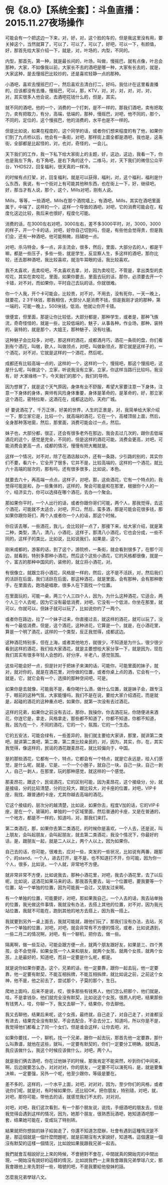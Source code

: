 # 倪《8.0》【系统全套】：斗鱼直播：2015.11.27夜场操作

可能会有一个把这边一下来，对，好，对，这个脸的车的，但是我这里没有用，要关掉这个，当然就算了，可以了，可以了，可以了，好吧，可以一下，有颜值，好，那首先给大家介绍一下，就是，对，叶场的，内型，不同的。

内型，那首先，第一种，就是最长间的，叶场，叫做，慢摇巴，就有点像，叶总会那种，大家，不如像我以前，大家长不去的酒吧是哪一种，大家有长去的，就是，大家这种，是去慢摇巴比较炒的，还是喜欢轻静一点的那种。

小酒吧，喜欢去慢摇巴打一，然后喜欢去清白打二，好吗，我估计在这里看直播的，应该都没有去播，慢摇巴，可以，那，KTV，对，对，对，对，对，对，对，其实很多人他会说，去酒吧花钱什么的，但是，其实。

就不同的酒吧，他的一个，消费的一个打刺，是不一样的，那我们酒吧，卖有把取力，卖有把取力，有分，高端，低端的，那种，慢摇巴，对吧，他不同的，那个，不同的，定位的，这个慢摇巴，他的消费的，水平也是不一样的。

但是比如说，如果在程度的，这个同学的话，或者你们想来程度的有了他，如果你们到了九点桥以后，他会有一条街，对吧，那样街上面全都是酒吧，我也是，这条街，全部都是比起怪的，对，也对，奇怪的，一会儿。

天下我们的工作，我一下私下给大家街上的主题，好，这边，这边，我看一下，你也是我左下角，右下角吧，是右下角的这个，二维马，对，天下我们的微信公众平台，YHDS22，回复福利，很天真的一样冷。

的时候有点打架，对，回复福利，就是可以获得，福利，对，这个福利，福利是什么东西，我说，有一个街对上有可能其他种东西，也在街上一下，好，继续吧，好，那当才有人说，那个，这个，Mills对吧，刚有人说。

Mills，等等，一些酒吧，Mills在那个酒院墙上，有酒吧，Mills，其实在酒吧里面属于，中端了，这样的一个，这样一个导致的酒吧，对吧，它的消费可能会在，程度化这边比较，我后来也很好，程度化可能。

消费的话，在3000左右对吧，3000左右，差不多3000平时，对，3000，3000的样子，开一个卡的话，对吧，好你自己切到吗，但是，有些他会觉得贵，但是我们会，还有一种酒吧，他可能稍微，挡辅地一点。

对吧，杀马特会，多一点，非主流会，很多，然后，里面，大部分去的人，都是干嘛，都是一些压子，多些一些，就是学生，反显察人生，多这样的酒吧，那你比较，还去那种酒吧，我比较喜欢，就泡牛耳眼的话，我比较喜欢。

我不太喜欢，去卖咬吧，不太喜欢去拿，对，因为卖咬花，不管是，拿出类型的卖咬花，其实在卖咬花，里面，如果你要去，里面去玩的话，那你，必须要去开一个卡错，对不对，而如果你，平时自己去玩的话，你就很难。

你一个人我，开个卡可能会，比较贵，对不对，不用去，没有死你，一天一晚上，就要花，2 3千块钱，那我相信，大部分人是消费不钱，但是我刚才说的那种，第一端的，可能一晚上，500块钱，低消，他就让你开卡错。

很便宜，但里面，那是让你比较低，大部分都是，那种学生，或者是，那种飞族流，奇奇怪怪的，就是一些，比较低端的，魅子，从事各种，作业场，那种，装特的，装特的，就是那个，大姐王，那种魅子，没有吐骚。

这种魅子会比较多，对吧，那这样的酒花，成都酒月巧，酒花一条街的盘，你们看到有个酒花，叫做，欧人，叫做领点，对吧，叫做新领点，那它就是这样子的，一个酒花，对不对，它就是这样的一个酒花，然后呢。

成都还有比较高端一点的，这样的一个，这样的一个，慢摇吧，那这个慢摇吧，这是什么呢，叫做这个，立家，听说我没有立家，立家，你这样当路行比较吗，我没有，好 大家缘练一下，今天我们的那个，我们的导师。

因为想冒了，就是这个天气原因，身体有业不舒服，希望大家要注意一下身体，注意一下身体的身体，爽帅有风险身体重要，身体是革命的，是革命的，好，那立家这个酒花，密特拉斯，这酒花在，成都这边的，天府广城。

好 要说酒花了，千万正体，好美的世界，人生的正景是，对，我简单给大家介绍一下，那立家它是，比较一个，就高端的酒花，它在一个，高楼顶层上面，然后，全身那种落地窗，然后，那里面，消费可能会过一点，然后。

妹子也，大部分都，很正，还会有很多老外在那边，我会去过几次的，跟你去低端酒花的这个，感觉是完全，不同的，但是这样的酒花可能，消费会更高，对吧，可能消费会更高一点，成都的情况，慢慢有把大概就是。

这样一个情况，对不对，除了在酒店敲以外，还有一条路，少引路的别的，其实你们不要，看六十，它全开了很多，它并不是，比较高端的，这样的一个酒花，就比六十高端的层次的，那有吗，还有很多很多，比如说，本色。

就要去六十，再高端一点点，这样子，对吧，那，这些酒花，它有一个特点的，我觉得可能是和，办一些集体的，这样的，聚会可能是和在那里，根据你个人的一个，经济实力，你可以选择在哪个酒花，去办一个聚会。

那如果你平时，一个人出行的话，或者你跟你哥们可能，两个人，那我觉得，去这个酒花，可能就不太适合，对吧，开口，然后，蛮多酒，那是可能会花很多钱，那如果你跟你哥们，两个人或者你一个人的话，那这个时候。

你应该去哪，一些酒花，我儿，会比较好一点了，那接下来，给大家介绍，就是第二种，类型，清八，清八，小酒花，这样子，那清八小酒花，它也会分成，一些不同的，这样子的类比，比如说，比如说我们，如果是，这个。

刚来成都的，游客的话，到了这个，游院桥，一条街，就会看到很多了，在那个河边，就看到，特别多那种小酒花，然后这个这些小酒花，它的风格都很像，就是一个，富古的那种中国风的，装修的，就立将小酒花，对。

有很像立，就跟立将小酒花，风格是一样的，然后，这不是不活跃，对，然后我们的活跃在后面，我们活跃在后面，那这种酒花，就是里面，会有那种，会有那种歌手，在里面去，跑场是唱歌，很多人在下面找一个位置。

在里面玩的，可能一桌，两三个人三四个人，因为，为什么这种酒花，它适合，两个人三个人去呢，因为它没有最低消费，对吧，它没有一个低消，你坐在那里，就可以，你就可以，但妹子就可以玩了，比如说你约了一两个。

或者你在路边，拉了一个妹子过来，你直接过去，就这样的酒花，就可以玩了，没有一个最低消费，但是，这个酒花，这种进花，它算是一个，就是，在小酒花里，算是一个明了酒花，这样的一个类型，反正我觉得，成都这边。

这种酒花特别多，但在上海，或者其他地方，就很少，不知道是为什么，很少很少看到这样的酒花，我们给大家酒花，就是主要想给大家分享一下，就是因为，现在我们其实有很多年轻人会想的，好分序，半老八，感觉氛围。

这些可能会好一点，但是针对于把妹子来演的话，可能你，可能里面的妹子，就对，就对你的，就是在酒花里，对你做的位置，或者你桌上点的酒，它会有一个，就是，它，就它会有一个，选择的那种空间吧，可是。

如果你是去就像，可能我不是，看你喝什么酒，做什么位置，就是妹子会，跟专注于，眼前的这种气氛，大家能懂吗，我们不是在说，要给大家介绍酒花，而是就是，起碰的酒花的这种重点吧，如果你，就第一次没有去过酒花。

这样的兄弟，如果你之前没有去过，那你，我操你，你去酒花玩，你随便进来酒花，你连它是，拿走，风格拿走，那些都不知道了，你都不知道，你都不知道，我，因为在一个，不同的酒花，它的一个，氛围，它的一个生态。

它的五安法，可能会绿有，一些差异的，我们就主要给大家讲，那里，就讲第二类吧，就讲第二类吧，第二类，第二类比较亲民的，对，因为，其实，你，在，其实我觉得，像这样的，民谣的酒花跟麦昂花，就比较偏向于，中国。

是的那些酒花，它都有一个，特点，它都会有一个特点，就是它永远是，给人们感觉，是什么呢，就是，它是，一个一个小圈子，就自己一块，自己一块，自己一剥人，自己一剥人，在那里，玩的那种感觉，就这样的一个感觉。

那麦昂花，跟这个，民谣酒花，它的区别可能，因为麦昂花，这个接级分，分，就是接级，分的比较清楚，分的比较大，跟比较大，对卡座的位置，对吧，VIP卡座，我找，跟普通的卡座，尤其你越去高端的酒花。

它这个接级的，层次分的越清楚，比如说，如果你去，程度V加的话，它的VIP卡座，是在一个，玻璃的，单独的一个区域里面，然后普通的卡座，又是在普通的，一个地方，都是不一样的，知道吗，对，那我们来打。

第二类酒花，那，如果你去第二类酒花，的时候你是喜欢，一个人去，还是说，叫上朋友，会叫起朋友，会叫起朋友，就去第二类酒花，我没个情况下，你最好的话，是，跟朋友一起，就是二人以上，两个人以上，因为如果你。

自己去的话，你可能，很难去，应对一些，突发的一些状况，比如说有两番，跟那个，的stand，一个人，进去打开，是不是，也不知道打不开，你可能，因为你一个人，很多，比如说，一个人就，非常地不方便。

就非常非常不方便，比如说我去，那种小酒花里，对吧，我去小酒花里，去了以后呢，比如说，这酒花如果马来的话，那我首先要去，站一个位置吧，要我要等一个位置，站一个单独的位置，因为可能我一会过，又朋友过来啊。

有一个单独的位置，可能要好，对吧，那如果我自己，一个人去的话，我去站单独的位置，我光做这件事情，我就没有办法，去搭上其他的位置，对不对，因为我光站位置，我就不可能在，跑到其他的地方去搭上，因为我一搭上。

我就要到另外一桌上面去，我就可能就，跟他们玩了，那我们没有办法，去站，另外一个单独的位置，对吧，对吧，就会非常有不方便的情况，或者，比如说遇到，一些二月二的情况啊，对吧，有一个聊机，把你去，做一些。

隔离啊，做一些互动，可能会跟方便一点，就两个朋友跟好友，如果是三、四个男孩，会不会觉得，如果女孩一个人来和朋友，就两个女孩，就两个女孩，就两个女孩，上是最好的，知道吧，而且一定要是什么呢，都是。

就是说你如果你要选，这个，兄弟的话，他一定要靠，跟你一起去玩，他一定要靠，他一定要有默契，不能互相拆牌，不能互相拆牌，就比如说之前，之前这个女神，他不是，他之前去了，尝试那个，子莫的那个，生日。

爬地上面吗，后来不是说，哎，很多那些有钱男人，他们怎么把那个，他们就是，哇，不是拿钱杂，他们就完全没有默契，比如说这个女孩，很质人的吧，结果那些有钱男人，哇，你聊一下，我又去聊一下，结果你，你去聊他。

我又去聊他，结果后来呢，这个女孩，最终就，自己走了，对自己走了，对谁都没有进去，结果完全没有默契，不会去配合，不会去分工，知道吗，所以你是不是，我觉得他们都看上了同一个女们，但是谁会这样，让你去吧，对。

如果你要找，一个，聊机，找一个兄弟，跟你一起去玩，那首先他一定要靠，那什么叫靠谱，就他在这些，就叫，一定要有默契的，你们一定要分工明确，就知道，我应该做什么，我这个时候应该做什么，对吧，两个人。

就是我们俩去酒吧，你在过他妹子的时候，那我肯定不能突然，吵到你们中间来，啊，后边就要怎么办，对对对对，你的朋友，一定要不可以演死吗，是，就是要集决嘛，一定要强，另外一个呢，他至少跟你，等级是要在。

差不多的，这样的，一个水平上面，对吧，对对对，因为，至少你们的风格，或者说你们呢，就是对，有时候如果你，还比较OK，把你朋友，特别错，对吧，就，对吧，那你可能，带他去的话，就感觉我们不太的，对对对。

对吧，对吧，我们这次看到，有一个那个朋友说，说找，手细酒吧的朋友去，但是我觉得会遇到这样的情况，因为，她那个朋友，很熟悉玩酒吧，她知道酒吧那一套，结果她可能在，变成玩了特别转。

結果就把你想拋的妹子給拋走了，你還不知道怎麼辦，社會有遇到這種情況是不是，那這個就是一個什麼問題呢，就是前期沒有大家說好，知道嗎，這個還是一個沒有默契的這樣一個情況，比如說如果我跟我兄弟一起去。

我們就會互相說好比上來的時候，不會絕對不會在，中間就真的開始完的中間出現，一開始沒有說好的這樣的情況，比如說我們一上來我會跟我兄弟學球八文，那我會跟他上來先對好一些，暗號的吧，不是我要給他發妹的話。

怎麼我兄弟學球八文。